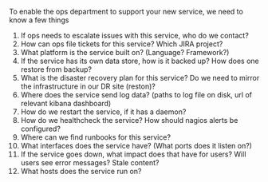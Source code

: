To enable the ops department to support your new service, we need to know a few things

 1. If ops needs to escalate issues with this service, who do we contact?
 2. How can ops file tickets for this service?  Which JIRA project?
 3. What platform is the service built on?  (Language? Framework?)
 4. If the service has its own data store, how is it backed up? How does one restore from backup?
 5. What is the disaster recovery plan for this service?  Do we need to mirror the infrastructure in our DR site (reston)?
 6. Where does the service send log data? (paths to log file on disk, url of relevant kibana dashboard)
 7. How do we restart the service, if it has a daemon?
 8. How do we healthcheck the service?  How should nagios alerts be configured?
 9. Where can we find runbooks for this service?
 10. What interfaces does the service have? (What ports does it listen on?)
 11. If the service goes down, what impact does that have for users?  Will users see error messages?  Stale content?
 12. What hosts does the service run on?
